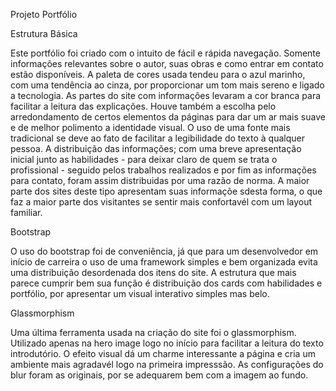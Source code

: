 Projeto Portfólio

Estrutura Básica

Este portfólio foi criado com o intuito de fácil e rápida navegação. Somente informações relevantes sobre o autor, suas obras e como entrar em contato estão disponíveis.
A paleta de cores usada tendeu para o azul marinho, com uma tendência ao cinza, por proporcionar um tom mais sereno e ligado a tecnologia. As partes do site com informações
levaram a cor branca para facilitar a leitura das explicações.
Houve também a escolha pelo arredondamento de certos elementos da páginas para dar um ar mais suave e de melhor polimento a identidade visual. O uso de uma fonte mais tradicional
se deve ao fato de facilitar a legibilidade do texto à qualquer pessoa.
A distribuição das informações; com uma breve apresentação inicial junto as habilidades - para deixar claro de quem se trata o profissional - seguido pelos trabalhos realizados 
e por fim as informações para contato, foram assim distribuidas por uma razão de norma. A maior parte dos sites deste tipo apresentam suas informaçõe sdesta forma, o que 
faz a maior parte dos visitantes se sentir mais confortavél com um layout familiar.

Bootstrap

O uso do bootstrap foi de conveniência, já que para um desenvolvedor em início de carreira o uso de uma framework simples e bem organizada evita uma distribuição desordenada
dos itens do site. A estrutura que mais parece cumprir bem sua função é distribuição dos cards com habilidades e portfólio, por apresentar um visual interativo simples
mas belo.

Glassmorphism

Uma última ferramenta usada na criação do site foi o glassmorphism. Utilizado apenas na hero image logo no início para facilitar a leitura do texto introdutório. O efeito
visual dá um charme interessante a página e cria um ambiente mais agradavél logo na primeira impresssão. As configurações do blur foram as originais, por se adequarem bem
com a imagem ao fundo.
